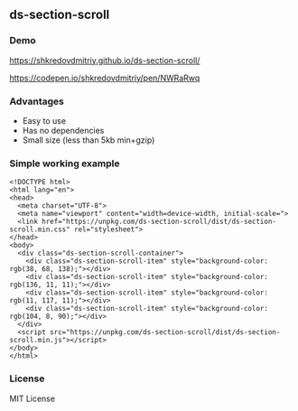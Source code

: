 ## ds-section-scroll


### Demo
https://shkredovdmitriy.github.io/ds-section-scroll/

https://codepen.io/shkredovdmitriy/pen/NWRaRwq


### Advantages
- Easy to use
- Has no dependencies </br>
- Small size (less than 5kb min+gzip)


### Simple working example
```
<!DOCTYPE html>
<html lang="en">
<head>
  <meta charset="UTF-8">
  <meta name="viewport" content="width=device-width, initial-scale=">
  <link href="https://unpkg.com/ds-section-scroll/dist/ds-section-scroll.min.css" rel="stylesheet">
</head>
<body>
  <div class="ds-section-scroll-container">
    <div class="ds-section-scroll-item" style="background-color: rgb(38, 68, 138);"></div>
    <div class="ds-section-scroll-item" style="background-color: rgb(136, 11, 11);"></div>
    <div class="ds-section-scroll-item" style="background-color: rgb(11, 117, 11);"></div>
    <div class="ds-section-scroll-item" style="background-color: rgb(104, 8, 90);"></div>
  </div>  
  <script src="https://unpkg.com/ds-section-scroll/dist/ds-section-scroll.min.js"></script>
</body>
</html>
```

### License
MIT License